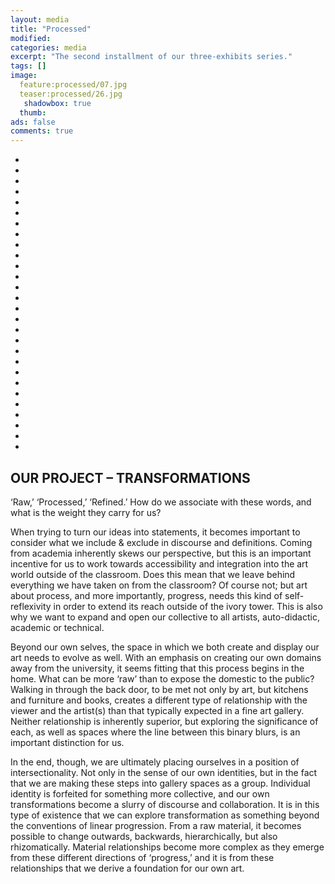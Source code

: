 ```yaml
---
layout: media
title: "Processed"
modified:
categories: media
excerpt: "The second installment of our three-exhibits series."
tags: []
image:
  feature:processed/07.jpg
  teaser:processed/26.jpg
   shadowbox: true
  thumb:
ads: false  
comments: true
---
```


<ul class="th-grid-full">

 <li>
   <img src="../../images/processed/01.jpg" alt="">
  </li>
  
   <li>
   <img src="../../images/processed/02.jpg" alt="">
  </li>

 <li>
   <img src="../../images/processed/03.jpg" alt="">
  </li>

 <li>
   <img src="../../images/processed/04.jpg" alt="">
  </li>

 <li>
   <img src="../../images/processed/05.jpg" alt="">
  </li>

 <li>
   <img src="../../images/processed/06.jpg" alt="">
  </li>

 <li>
   <img src="../../images/processed/07.jpg" alt="">
  </li>

 <li>
   <img src="../../images/processed/08.jpg" alt="">
  </li>

 <li>
   <img src="../../images/processed/09.jpg" alt="">
  </li>

 <li>
   <img src="../../images/processed/10.jpg" alt="">
  </li>

 <li>
   <img src="../../images/processed/11.jpg" alt="">
  </li>

 <li>
   <img src="../../images/processed/12.jpg" alt="">
  </li>

 <li>
   <img src="../../images/processed/13.jpg" alt="">
  </li>

 <li>
   <img src="../../images/processed/14.jpg" alt="">
  </li>

 <li>
   <img src="../../images/processed/15.jpg" alt="">
  </li>

 <li>
   <img src="../../images/processed/16.jpg" alt="">
  </li>

 <li>
   <img src="../../images/processed/17.jpg" alt="">
  </li>

 <li>
   <img src="../../images/processed/18.jpg" alt="">
  </li>

 <li>
   <img src="../../images/processed/19.jpg" alt="">
  </li>

 <li>
   <img src="../../images/processed/20.jpg" alt="">
  </li>

 <li>
   <img src="../../images/processed/21.jpg" alt="">
  </li>

 <li>
   <img src="../../images/processed/22.jpg" alt="">
  </li>

 <li>
   <img src="../../images/processed/23.jpg" alt="">
  </li>

 <li>
   <img src="../../images/processed/24.jpg" alt="">
  </li>

 <li>
   <img src="../../images/processed/25.jpg" alt="">
  </li>

 <li>
   <img src="../../images/processed/26.jpg" alt="">
  </li>

 <li>
   <img src="../../images/processed/27.jpg" alt="">
  </li>

 <li>
   <img src="../../images/processed/28.jpg" alt="">
  </li>

</ul>

## OUR PROJECT – TRANSFORMATIONS

‘Raw,’ ‘Processed,’ ‘Refined.’ How do we associate with these words, and what is the weight they carry for us?

When trying to turn our ideas into statements, it becomes important to consider what we include & exclude in discourse and definitions. Coming from academia inherently skews our perspective, but this is an important incentive for us to work towards accessibility and integration into the art world outside of the classroom. Does this mean that we leave behind everything we have taken on from the classroom? Of course not; but art about process, and more importantly, progress, needs this kind of self-reflexivity in order to extend its reach outside of the ivory tower. This is also why we want to expand and open our collective to all artists, auto-didactic, academic or technical.

Beyond our own selves, the space in which we both create and display our art needs to evolve as well. With an emphasis on creating our own domains away from the university, it seems fitting that this process begins in the home. What can be more ‘raw’ than to expose the domestic to the public? Walking in through the back door, to be met not only by art, but kitchens and furniture and books, creates a different type of relationship with the viewer and the artist(s) than that typically expected in a fine art gallery. Neither relationship is inherently superior, but exploring the significance of each, as well as spaces where the line between this binary blurs, is an important distinction for us.

In the end, though, we are ultimately placing ourselves in a position of intersectionality. Not only in the sense of our own identities, but in the fact that we are making these steps into gallery spaces as a group. Individual identity is forfeited for something more collective, and our own transformations become a slurry of discourse and collaboration. It is in this type of existence that we can explore transformation as something beyond the conventions of linear progression. From a raw material, it becomes possible to change outwards, backwards, hierarchically, but also rhizomatically. Material relationships become more complex as they emerge from these different directions of ‘progress,’ and it is from these relationships that we derive a foundation for our own art.

